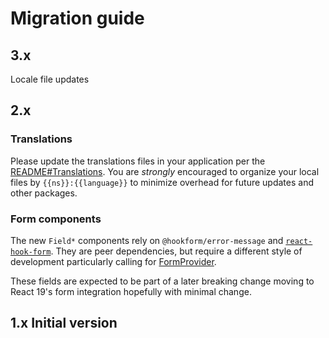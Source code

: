 # Migration guide

## 3.x

Locale file updates

## 2.x

### Translations

Please update the translations files in your application per the [README#Translations](./README.md#translations).
You are _strongly_ encouraged to organize your local files by `{{ns}}:{{language}}` to minimize overhead for
future updates and other packages.

### Form components

The new `Field*` components rely on `@hookform/error-message` and [`react-hook-form`](https://react-hook-form.com/).
They are peer dependencies, but require a different style of development particularly calling for [FormProvider](https://react-hook-form.com/docs/formprovider).

These fields are expected to be part of a later breaking change moving to React 19's form integration hopefully with minimal change.

## 1.x Initial version
